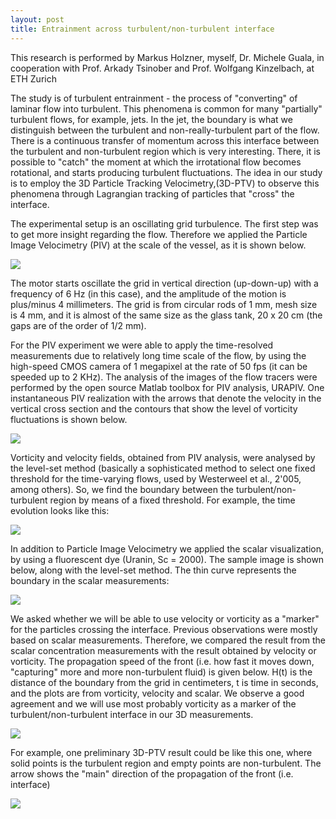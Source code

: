 ```yaml
---
layout: post
title: Entrainment across turbulent/non-turbulent interface
---
```



This research is performed by Markus Holzner, myself, Dr. Michele Guala, in cooperation with Prof. Arkady Tsinober and Prof. Wolfgang Kinzelbach, at ETH Zurich

The study is of turbulent entrainment - the process of "converting" of laminar flow into turbulent. This phenomena is common for many "partially" turbulent flows, for example, jets. In the jet, the boundary is what we distinguish between the turbulent and non-really-turbulent part of the flow. There is a continuous transfer of momentum across this interface between the turbulent and non-turbulent region which is very interesting. There, it is possible to "catch" the moment at which the irrotational flow becomes rotational, and starts producing turbulent fluctuations. The idea in our study is to employ the 3D Particle Tracking Velocimetry,(3D-PTV) to observe this phenomena through Lagrangian tracking of particles that "cross" the interface.

The experimental setup is an oscillating grid turbulence. The first step was to get more insight regarding the flow. Therefore we applied the Particle Image Velocimetry (PIV) at the scale of the vessel, as it is shown below.

![](http://alexl.files.wordpress.com/2006/02/1.png)


The motor starts oscillate the grid in vertical direction (up-down-up) with a frequency of 6 Hz (in this case), and the amplitude of the motion is plus/minus 4 millimeters. The grid is from circular rods of 1 mm, mesh size is 4 mm, and it is almost of the same size as the glass tank, 20 x 20 cm (the gaps are of the order of 1/2 mm).

For the PIV experiment we were able to apply the time-resolved measurements due to relatively long time scale of the flow, by using the high-speed CMOS camera of 1 megapixel at the rate of 50 fps (it can be speeded up to 2 KHz). The analysis of the images of the flow tracers were performed by the open source Matlab toolbox for PIV analysis, URAPIV. One instantaneous PIV realization with the arrows that denote the velocity in the vertical cross section and the contours that show the level of vorticity fluctuations is shown below.

![](http://alexl.files.wordpress.com/2006/02/5.png?w=521&h=278)

Vorticity and velocity fields, obtained from PIV analysis, were analysed by the level-set method (basically a sophisticated method to select one fixed threshold for the time-varying flows, used by Westerweel et al., 2'005, among others). So, we find the boundary between the turbulent/non-turbulent region by means of a fixed threshold. For example, the time evolution looks like this:

![](http://alexl.files.wordpress.com/2006/02/3.png?w=505&h=365)

In addition to Particle Image Velocimetry we applied the scalar visualization, by using a fluorescent dye (Uranin, Sc = 2000). The sample image is shown below, along with the level-set method. The thin curve represents the boundary in the scalar measurements:

![](http://alexl.files.wordpress.com/2006/02/2.png?w=479&h=283)

We asked whether we will be able to use velocity or vorticity as a "marker" for the particles crossing the interface. Previous observations were mostly based on scalar measurements. Therefore, we compared the result from the scalar concentration measurements with the result obtained by velocity or vorticity. The propagation speed of the front (i.e. how fast it moves down, "capturing" more and more non-turbulent fluid) is given below. H(t) is the distance of the boundary from the grid in centimeters, t is time in seconds, and the plots are from vorticity, velocity and scalar. We observe a good agreement and we will use most probably vorticity as a marker of the turbulent/non-turbulent interface in our 3D measurements.

![](http://alexl.files.wordpress.com/2006/02/4.png)


For example, one preliminary 3D-PTV result could be like this one, where solid points is the turbulent region and empty points are non-turbulent. The arrow shows the "main" direction of the propagation of the front (i.e. interface)

![](http://alexl.files.wordpress.com/2006/02/6.png)
